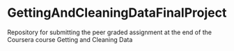 # GettingAndCleaningDataFinalProject
Repository for submitting the peer graded assignment at the end of the Coursera course Getting and Cleaning Data
